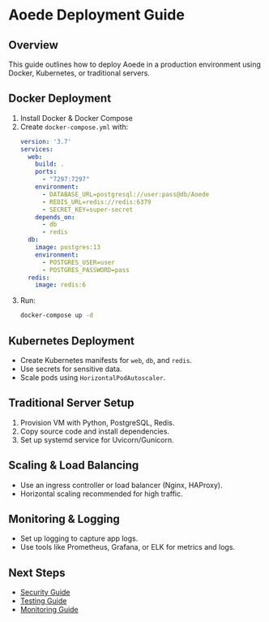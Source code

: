
# Aoede Deployment Guide

## Overview
This guide outlines how to deploy Aoede in a production environment using Docker, Kubernetes, or traditional servers.

## Docker Deployment
1. Install Docker & Docker Compose  
2. Create `docker-compose.yml` with:
   ```yaml
   version: '3.7'
   services:
     web:
       build: .
       ports:
         - "7297:7297"
       environment:
         - DATABASE_URL=postgresql://user:pass@db/Aoede
         - REDIS_URL=redis://redis:6379
         - SECRET_KEY=super-secret
       depends_on:
         - db
         - redis
     db:
       image: postgres:13
       environment:
         - POSTGRES_USER=user
         - POSTGRES_PASSWORD=pass
     redis:
       image: redis:6
   ```
3. Run:  
   ```bash
   docker-compose up -d
   ```

## Kubernetes Deployment
- Create Kubernetes manifests for `web`, `db`, and `redis`.  
- Use secrets for sensitive data.  
- Scale pods using `HorizontalPodAutoscaler`.

## Traditional Server Setup
1. Provision VM with Python, PostgreSQL, Redis.  
2. Copy source code and install dependencies.  
3. Set up systemd service for Uvicorn/Gunicorn.  

## Scaling & Load Balancing
- Use an ingress controller or load balancer (Nginx, HAProxy).  
- Horizontal scaling recommended for high traffic.

## Monitoring & Logging
- Set up logging to capture app logs.  
- Use tools like Prometheus, Grafana, or ELK for metrics and logs.

## Next Steps
- [Security Guide](../security/README.md)
- [Testing Guide](../testing/README.md)
- [Monitoring Guide](../monitoring/README.md)